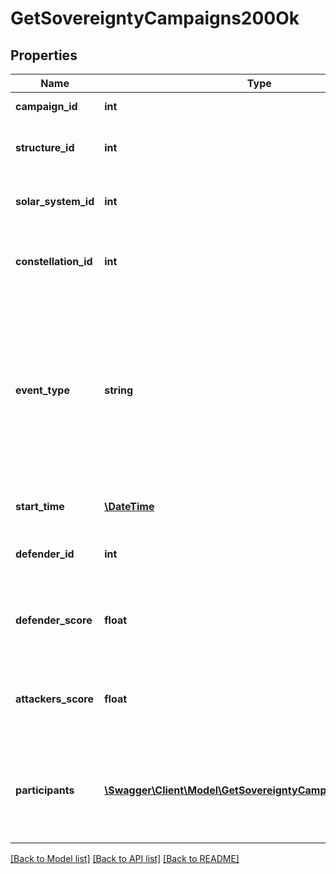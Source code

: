 # GetSovereigntyCampaigns200Ok

## Properties
Name | Type | Description | Notes
------------ | ------------- | ------------- | -------------
**campaign_id** | **int** | Unique ID for this campaign. | 
**structure_id** | **int** | The structure item ID that is related to this campaign. | 
**solar_system_id** | **int** | The solar system the structure is located in. | 
**constellation_id** | **int** | The constellation in which the campaign will take place. | 
**event_type** | **string** | Type of event this campaign is for. tcu_defense, ihub_defense and station_defense are referred to as \&quot;Defense Events\&quot;, station_freeport as \&quot;Freeport Events\&quot;. | 
**start_time** | [**\DateTime**](\DateTime.md) | Time the event is scheduled to start. | 
**defender_id** | **int** | Defending alliance, only present in Defense Events | [optional] 
**defender_score** | **float** | Score for the defending alliance, only present in Defense Events. | [optional] 
**attackers_score** | **float** | Score for all attacking parties, only present in Defense Events. | [optional] 
**participants** | [**\Swagger\Client\Model\GetSovereigntyCampaignsParticipant[]**](GetSovereigntyCampaignsParticipant.md) | Alliance participating and their respective scores, only present in Freeport Events. | [optional] 

[[Back to Model list]](../README.md#documentation-for-models) [[Back to API list]](../README.md#documentation-for-api-endpoints) [[Back to README]](../README.md)


